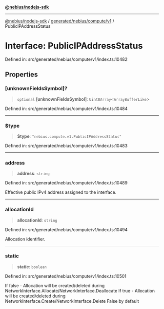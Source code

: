 [**@nebius/nodejs-sdk**](../../../../../README.md)

---

[@nebius/nodejs-sdk](../../../../../README.md) / [generated/nebius/compute/v1](../README.md) / PublicIPAddressStatus

# Interface: PublicIPAddressStatus

Defined in: src/generated/nebius/compute/v1/index.ts:10482

## Properties

### \[unknownFieldsSymbol\]?

> `optional` **\[unknownFieldsSymbol\]**: `Uint8Array`\<`ArrayBufferLike`\>

Defined in: src/generated/nebius/compute/v1/index.ts:10484

---

### $type

> **$type**: `"nebius.compute.v1.PublicIPAddressStatus"`

Defined in: src/generated/nebius/compute/v1/index.ts:10483

---

### address

> **address**: `string`

Defined in: src/generated/nebius/compute/v1/index.ts:10489

Effective public IPv4 address assigned to the interface.

---

### allocationId

> **allocationId**: `string`

Defined in: src/generated/nebius/compute/v1/index.ts:10494

Allocation identifier.

---

### static

> **static**: `boolean`

Defined in: src/generated/nebius/compute/v1/index.ts:10501

If false - Allocation will be created/deleted during NetworkInterface.Allocate/NetworkInterface.Deallocate
If true - Allocation will be created/deleted during NetworkInterface.Create/NetworkInterface.Delete
False by default
